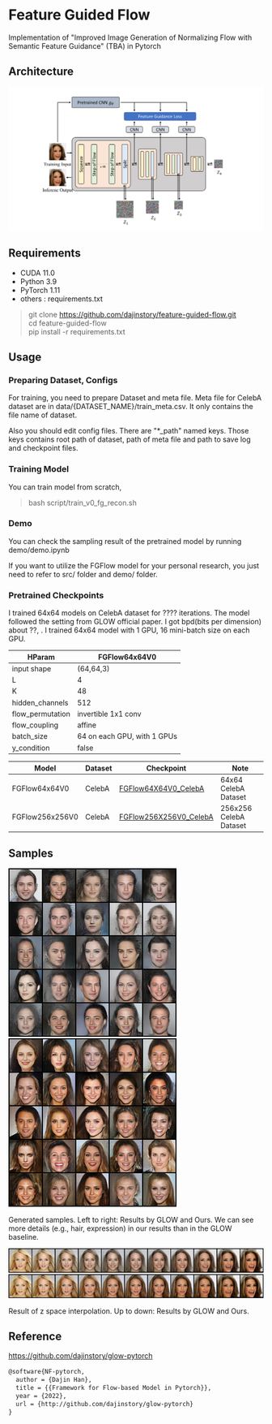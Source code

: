 # Feature Guided Flow

Implementation of "Improved Image Generation of Normalizing Flow with Semantic Feature Guidance" (TBA) in Pytorch

## Architecture

![Overall Architecture](doc/architecture.png)

## Requirements

- CUDA 11.0
- Python 3.9
- PyTorch 1.11
- others : requirements.txt

> git clone https://github.com/dajinstory/feature-guided-flow.git <br/>
> cd feature-guided-flow <br/>
> pip install -r requirements.txt <br/>

## Usage

### Preparing Dataset, Configs

For training, you need to prepare Dataset and meta file. Meta file for CelebA dataset are in data/{DATASET_NAME}/train_meta.csv. It only contains the file name of dataset.

Also you should edit config files. There are "*_path" named keys. Those keys contains root path of dataset, path of meta file and path to save log and checkpoint files.

### Training Model

You can train model from scratch,
> bash script/train_v0_fg_recon.sh <br/>

### Demo

You can check the sampling result of the pretrained model by running demo/demo.ipynb

If you want to utilize the FGFlow model for your personal research, you just need to refer to src/ folder and demo/ folder.

### Pretrained Checkpoints

I trained 64x64 models on CelebA dataset for ???? iterations. The model followed the setting from GLOW official paper. I got bpd(bits per dimension) about ??,  . I trained 64x64 model with 1 GPU, 16 mini-batch size on each GPU. 

|      HParam       |          FGFlow64x64V0          |
| ----------------- | ----------------------------- |
| input shape       | (64,64,3)                     |
| L                 | 4                             |
| K                 | 48                            |
| hidden_channels   | 512                           |
| flow_permutation  | invertible 1x1 conv           |
| flow_coupling     | affine                        |
| batch_size        | 64 on each GPU, with 1 GPUs   |
| y_condition       | false                         |

|     Model     |   Dataset   |                              Checkpoint                                     |          Note         |
| ------------- | ----------- | --------------------------------------------------------------------------- | --------------------- |
| FGFlow64x64V0   | CelebA      | [FGFlow64X64V0_CelebA](https://drive.google.com/file/d/1TScbx_tnDlvqaKxczgKhqgLoxzIEbk74/view?usp=sharing)  | 64x64 CelebA Dataset   |
| FGFlow256x256V0 | CelebA      | [FGFlow256X256V0_CelebA](TBA)  | 256x256 CelebA Dataset      |

## Samples

![Sample from GLOW](doc/samples_glow.png)
![Sample from FGFlow](doc/samples_fgflow.png)

Generated samples. Left to right: Results by GLOW and Ours. We can see more details (e.g., hair, expression) in our results than in the GLOW baseline.

![Interpolation Result from GLOW](doc/interpolation_glow.png)
![Interpolation Result from FGFlow](doc/interpolation_fgflow.png)

Result of z space interpolation. Up to down: Results by GLOW and Ours.


## Reference
https://github.com/dajinstory/glow-pytorch <br/>

```
@software{NF-pytorch,
  author = {Dajin Han},
  title = {{Framework for Flow-based Model in Pytorch}},
  year = {2022},
  url = {http://github.com/dajinstory/glow-pytorch}
}
```

